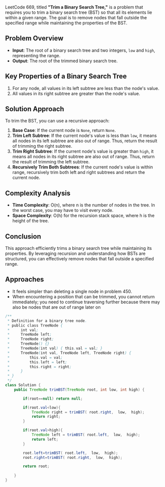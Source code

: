 LeetCode 669, titled **"Trim a Binary Search Tree,"** is a problem that requires you to trim a binary search tree (BST) so that all its elements lie within a given range. The goal is to remove nodes that fall outside the specified range while maintaining the properties of the BST.

## **Problem Overview**

- **Input**: The root of a binary search tree and two integers, `low` and `high`, representing the range.
- **Output**: The root of the trimmed binary search tree.

## **Key Properties of a Binary Search Tree**

1. For any node, all values in its left subtree are less than the node's value.
2. All values in its right subtree are greater than the node's value.

## **Solution Approach**

To trim the BST, you can use a recursive approach:

1. **Base Case**: If the current node is `None`, return `None`.
2. **Trim Left Subtree**: If the current node's value is less than `low`, it means all nodes in its left subtree are also out of range. Thus, return the result of trimming the right subtree.
3. **Trim Right Subtree**: If the current node's value is greater than `high`, it means all nodes in its right subtree are also out of range. Thus, return the result of trimming the left subtree.
4. **Recursively Trim Both Subtrees**: If the current node's value is within range, recursively trim both left and right subtrees and return the current node.

## **Complexity Analysis**

- **Time Complexity**: O(n), where n is the number of nodes in the tree. In the worst case, you may have to visit every node.
- **Space Complexity**: O(h) for the recursion stack space, where h is the height of the tree.

## **Conclusion**

This approach efficiently trims a binary search tree while maintaining its properties. By leveraging recursion and understanding how BSTs are structured, you can effectively remove nodes that fall outside a specified range.


## Approaches

- It feels simpler than deleting a single node in problem 450. 
- When encountering a position that can be trimmed, you cannot return immediately; you need to continue traversing further because there may also be nodes that are out of range later on
```java
/**
 * Definition for a binary tree node.
 * public class TreeNode {
 *     int val;
 *     TreeNode left;
 *     TreeNode right;
 *     TreeNode() {}
 *     TreeNode(int val) { this.val = val; }
 *     TreeNode(int val, TreeNode left, TreeNode right) {
 *         this.val = val;
 *         this.left = left;
 *         this.right = right;
 *     }
 * }
 */
class Solution {
    public TreeNode trimBST(TreeNode root, int low, int high) {

        if(root==null) return null;

        if(root.val<low){
            TreeNode right = trimBST( root.right,  low,  high);
            return right;
        }

        if(root.val>high){
            TreeNode left = trimBST( root.left,  low,  high);
            return left;
        }

        root.left=trimBST( root.left,  low,  high);
        root.right=trimBST( root.right,  low,  high);

        return root;
        
    }
}
```